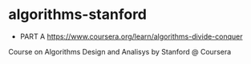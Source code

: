 # algorithms-stanford

- PART A https://www.coursera.org/learn/algorithms-divide-conquer

Course on Algorithms Design and Analisys by Stanford @ Coursera
